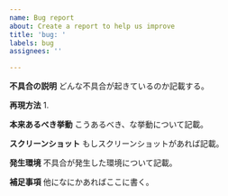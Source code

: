 ```yaml
---
name: Bug report
about: Create a report to help us improve
title: 'bug: '
labels: bug
assignees: ''

---
```


**不具合の説明**
どんな不具合が起きているのか記載する。

**再現方法**
1. 

**本来あるべき挙動**
こうあるべき、な挙動について記載。

**スクリーンショット**
もしスクリーンショットがあれば記載。

**発生環境**
不具合が発生した環境について記載。

**補足事項**
他になにかあればここに書く。

